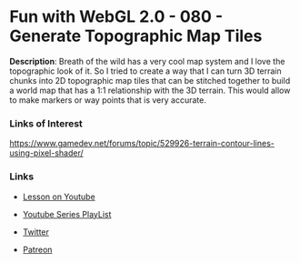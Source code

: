 # Fun with WebGL 2.0 - 080 - Generate Topographic Map Tiles
**Description**:
Breath of the wild has a very cool map system and I love the topographic look of it. So I tried to create a way that I can turn 3D terrain chunks into 2D topographic map tiles that can be stitched together to build a world map that has a 1:1 relationship with the 3D terrain. This would allow to make markers or way points that is very accurate.


### Links of Interest
https://www.gamedev.net/forums/topic/529926-terrain-contour-lines-using-pixel-shader/

### Links
* [Lesson on Youtube](https://youtu.be/UkvSUBZ-JbI)
* [Youtube Series PlayList](https://www.youtube.com/playlist?list=PLMinhigDWz6emRKVkVIEAaePW7vtIkaIF)

* [Twitter](https://twitter.com/SketchpunkLabs)
* [Patreon](https://www.patreon.com/sketchpunk)